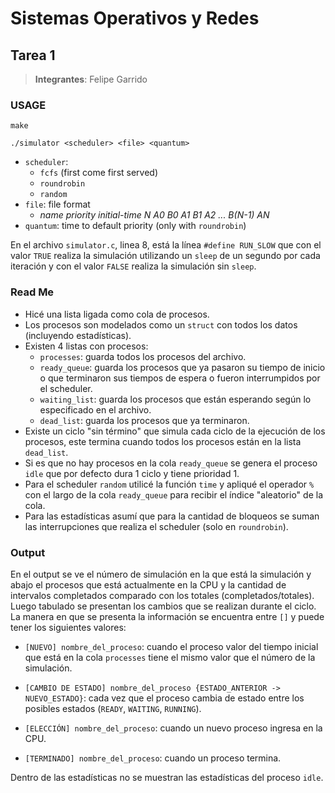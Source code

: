 # Sistemas Operativos y Redes
## Tarea 1

> **Integrantes**: Felipe Garrido

### USAGE

`make`

`./simulator <scheduler> <file> <quantum>`

* `scheduler`:
    * `fcfs` (first come first served)
    * `roundrobin`
    * `random`
* `file`: file format
    * _name priority initial-time N A0 B0 A1 B1 A2 ... B(N-1) AN_
* `quantum`: time to default priority (only with `roundrobin`)

En el archivo `simulator.c`, linea 8, está la línea `#define RUN_SLOW` que con el valor `TRUE` realiza la simulación utilizando un `sleep` de un segundo por cada iteración y con el valor `FALSE` realiza la simulación sin `sleep`.  

### Read Me

* Hicé una lista ligada como cola de procesos.
* Los procesos son modelados como un `struct` con todos los datos (incluyendo estadísticas).
* Existen 4 listas con procesos:
    * `processes`: guarda todos los procesos del archivo.
    * `ready_queue`: guarda los procesos que ya pasaron su tiempo de inicio o que terminaron sus tiempos de espera o fueron interrumpidos por el scheduler.
    * `waiting_list`: guarda los procesos que están esperando según lo especificado en el archivo.
    * `dead_list`: guarda los procesos que ya terminaron.
* Existe un ciclo "sin término" que simula cada ciclo de la ejecución de los procesos, este termina cuando todos los procesos están en la lista `dead_list`.
* Si es que no hay procesos en la cola `ready_queue` se genera el proceso `idle` que por defecto dura 1 ciclo y tiene prioridad 1.
* Para el scheduler `random` utilicé la función `time` y apliqué el operador `%` con el largo de la cola `ready_queue` para recibir el índice "aleatorio" de la cola.
* Para las estadísticas asumí que para la cantidad de bloqueos se suman las interrupciones que realiza el scheduler (solo en `roundrobin`).

### Output

En el output se ve el número de simulación en la que está la simulación y abajo el procesos que está actualmente en la CPU y la cantidad de intervalos completados comparado con los totales (completados/totales). Luego tabulado se presentan los cambios que se realizan durante el ciclo.
La manera en que se presenta la información se encuentra entre `[]` y puede tener los siguientes valores:

* `[NUEVO] nombre_del_proceso`: cuando el proceso valor del tiempo inicial que está en la cola `processes` tiene el mismo valor que el número de la simulación.

* `[CAMBIO DE ESTADO] nombre_del_proceso {ESTADO_ANTERIOR -> NUEVO_ESTADO}`: cada vez que el proceso cambia de estado entre los posibles estados (`READY`, `WAITING`, `RUNNING`).

* `[ELECCIÓN] nombre_del_proceso`: cuando un nuevo proceso ingresa en la CPU.

* `[TERMINADO] nombre_del_proceso`: cuando un proceso termina.

Dentro de las estadísticas no se muestran las estadísticas del proceso `idle`.
